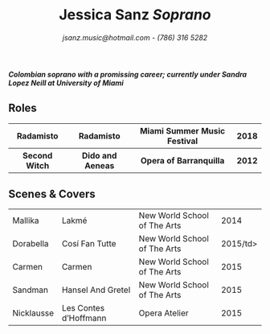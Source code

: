 <!DOCTYPE html>
<html>
  <head>
    <meta charset="utf-8"/>
    <title>Jessica Sanz Resume</title>
  </header>
 <!--<style>
    td,th { border: 1px solid #ccc; }
    table { border: 1px solid black; }
</style>-->

<body>
  <header>
    <h1>Jessica Sanz <em>Soprano</em></h1>
    <h6>jsanz.music@hotmail.com  -  (786) 316 5282</h6>
  </header>
  <main>
   <h5><em>Colombian soprano with a promissing career; currently under Sandra Lopez Neill at <strong>University of Miami</strong></em></h5>
    
   <h2>Roles</h2>
 <table>
  <tr>
    <th>Radamisto</th>
    <th>Radamisto</th>
    <th>Miami Summer Music Festival</th>
    <th>2018</th>
  </tr>
  <tr>
    <th>Second Witch</th>
    <th>Dido and Aeneas</th>
    <th>Opera of Barranquilla</th>
    <th>2012</th>
  </tr>
 </table>   
 
  <h2>Scenes & Covers</h2>
 <table>
  <tr>
    <td>Mallika</td>
    <td>Lakmé</td>
    <td>New World School of The Arts</td>
    <td>2014</td>
  </tr>
  <tr>
    <td>Dorabella</td>
    <td>Cosí Fan Tutte</td>
    <td>New World School of The Arts</td>
    <td>2015/td>
  </tr>
  <tr>
    <td>Carmen</td>
    <td>Carmen</td>
    <td>New World School of The Arts</td>
    <td>2015</td>
  </tr>
  <tr>
    <td>Sandman</td>
    <td>Hansel And Gretel</td>
    <td>New World School of The Arts</td>
    <td>2015</td>
  </tr>
  <tr>
    <td>Nicklausse</td>
    <td>Les Contes d’Hoffmann</td>
    <td>Opera Atelier</td>
    <td>2015</td>
  </tr>


    
  </main>
  

</body>

</html>
  
